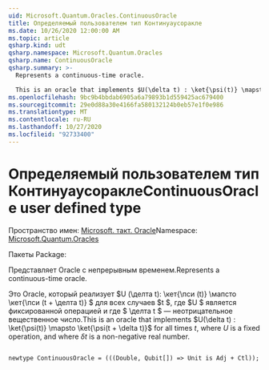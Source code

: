 ```yaml
---
uid: Microsoft.Quantum.Oracles.ContinuousOracle
title: Определяемый пользователем тип Континуаусоракле
ms.date: 10/26/2020 12:00:00 AM
ms.topic: article
qsharp.kind: udt
qsharp.namespace: Microsoft.Quantum.Oracles
qsharp.name: ContinuousOracle
qsharp.summary: >-
  Represents a continuous-time oracle.

  This is an oracle that implements $U(\delta t) : \ket{\psi(t)} \mapsto \ket{\psi(t + \delta t)}$ for all times $t$, where $U$ is a fixed operation, and where $\delta t$ is a non-negative real number.
ms.openlocfilehash: 9bc9b4bbdab6905a6a79893b1d559425ac679400
ms.sourcegitcommit: 29e0d88a30e4166fa580132124b0eb57e1f0e986
ms.translationtype: MT
ms.contentlocale: ru-RU
ms.lasthandoff: 10/27/2020
ms.locfileid: "92733400"
---
```

# <a name="continuousoracle-user-defined-type"></a><span data-ttu-id="b3f5d-102">Определяемый пользователем тип Континуаусоракле</span><span class="sxs-lookup"><span data-stu-id="b3f5d-102">ContinuousOracle user defined type</span></span>

<span data-ttu-id="b3f5d-103">Пространство имен: [Microsoft. такт. Oracle](xref:Microsoft.Quantum.Oracles)</span><span class="sxs-lookup"><span data-stu-id="b3f5d-103">Namespace: [Microsoft.Quantum.Oracles](xref:Microsoft.Quantum.Oracles)</span></span>

<span data-ttu-id="b3f5d-104">Пакеты [](https://nuget.org/packages/)</span><span class="sxs-lookup"><span data-stu-id="b3f5d-104">Package: [](https://nuget.org/packages/)</span></span>


<span data-ttu-id="b3f5d-105">Представляет Oracle с непрерывным временем.</span><span class="sxs-lookup"><span data-stu-id="b3f5d-105">Represents a continuous-time oracle.</span></span>

<span data-ttu-id="b3f5d-106">Это Oracle, который реализует $U (\делта t): \кет{\пси (t)} \мапсто \кет{\пси (t + \делта t)} $ для всех случаев $t $, где $U $ является фиксированной операцией и где $ \делта t $ — неотрицательное вещественное число.</span><span class="sxs-lookup"><span data-stu-id="b3f5d-106">This is an oracle that implements $U(\delta t) : \ket{\psi(t)} \mapsto \ket{\psi(t + \delta t)}$ for all times $t$, where $U$ is a fixed operation, and where $\delta t$ is a non-negative real number.</span></span>

```qsharp

newtype ContinuousOracle = (((Double, Qubit[]) => Unit is Adj + Ctl));
```

